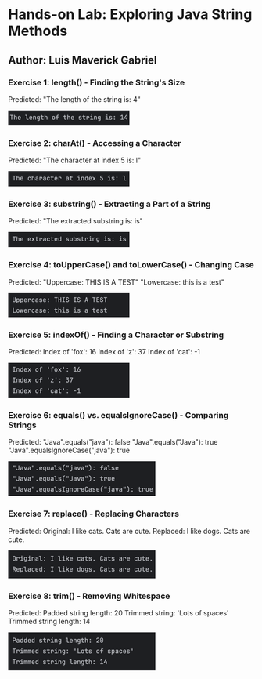 # Hands-on Lab: Exploring Java String Methods
## Author: Luis Maverick Gabriel

### Exercise 1: length() - Finding the String's Size
Predicted:
"The length of the string is: 4"

![img.png](img.png)

### Exercise 2: charAt() - Accessing a Character
Predicted:
"The character at index 5 is: l"

![img_1.png](img_1.png)

### Exercise 3: substring() - Extracting a Part of a String
Predicted:
"The extracted substring is: is"

![img_2.png](img_2.png)

### Exercise 4: toUpperCase() and toLowerCase() - Changing Case
Predicted:
"Uppercase: THIS IS A TEST"
"Lowercase: this is a test"

![img_3.png](img_3.png)

### Exercise 5: indexOf() - Finding a Character or Substring
Predicted:
Index of 'fox': 16
Index of 'z': 37
Index of 'cat': -1

![img_4.png](img_4.png)

### Exercise 6: equals() vs. equalsIgnoreCase() - Comparing Strings
Predicted:
"Java".equals("java"): false
"Java".equals("Java"): true
"Java".equalsIgnoreCase("java"): true

![img_5.png](img_5.png)

### Exercise 7: replace() - Replacing Characters
Predicted:
Original: I like cats. Cats are cute.
Replaced: I like dogs. Cats are cute.

![img_6.png](img_6.png)

### Exercise 8: trim() - Removing Whitespace
Predicted:
Padded string length: 20
Trimmed string: 'Lots of spaces'
Trimmed string length: 14

![img_7.png](img_7.png)